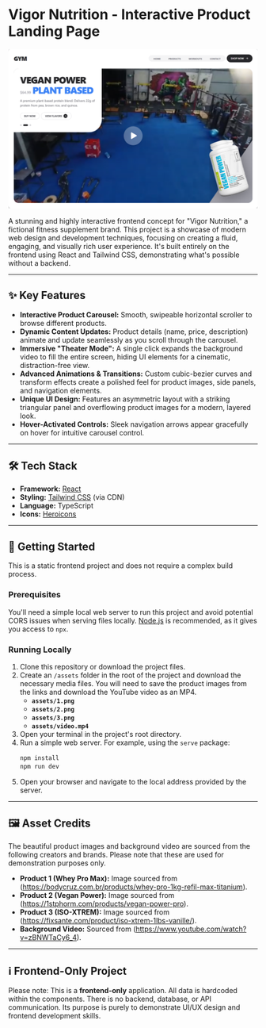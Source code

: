# Vigor Nutrition - Interactive Product Landing Page

![Vigor Nutrition Demo](./Screenshot.png)

A stunning and highly interactive frontend concept for "Vigor Nutrition," a fictional fitness supplement brand. This project is a showcase of modern web design and development techniques, focusing on creating a fluid, engaging, and visually rich user experience. It's built entirely on the frontend using React and Tailwind CSS, demonstrating what's possible without a backend.

---

## ✨ Key Features

*   **Interactive Product Carousel:** Smooth, swipeable horizontal scroller to browse different products.
*   **Dynamic Content Updates:** Product details (name, price, description) animate and update seamlessly as you scroll through the carousel.
*   **Immersive "Theater Mode":** A single click expands the background video to fill the entire screen, hiding UI elements for a cinematic, distraction-free view.
*   **Advanced Animations & Transitions:** Custom cubic-bezier curves and transform effects create a polished feel for product images, side panels, and navigation elements.
*   **Unique UI Design:** Features an asymmetric layout with a striking triangular panel and overflowing product images for a modern, layered look.
*   **Hover-Activated Controls:** Sleek navigation arrows appear gracefully on hover for intuitive carousel control.

---

## 🛠️ Tech Stack

*   **Framework:** [React](https://reactjs.org/)
*   **Styling:** [Tailwind CSS](https://tailwindcss.com/) (via CDN)
*   **Language:** TypeScript
*   **Icons:** [Heroicons](https://heroicons.com/)

---

## 🚀 Getting Started

This is a static frontend project and does not require a complex build process.

### Prerequisites

You'll need a simple local web server to run this project and avoid potential CORS issues when serving files locally. [Node.js](https://nodejs.org/) is recommended, as it gives you access to `npx`.

### Running Locally

1.  Clone this repository or download the project files.
2.  Create an `/assets` folder in the root of the project and download the necessary media files. You will need to save the product images from the links and download the YouTube video as an MP4.
    *   **`assets/1.png`**
    *   **`assets/2.png`**
    *   **`assets/3.png`**
    *   **`assets/video.mp4`**
3.  Open your terminal in the project's root directory.
4.  Run a simple web server. For example, using the `serve` package:
    ```bash
    npm install
    npm run dev
    ```
5.  Open your browser and navigate to the local address provided by the server.

---

## 🖼️ Asset Credits

The beautiful product images and background video are sourced from the following creators and brands. Please note that these are used for demonstration purposes only.

*   **Product 1 (Whey Pro Max):** Image sourced from (https://bodycruz.com.br/products/whey-pro-1kg-refil-max-titanium).
*   **Product 2 (Vegan Power):** Image sourced from (https://1stphorm.com/products/vegan-power-pro).
*   **Product 3 (ISO-XTREM):** Image sourced from (https://fixsante.com/product/iso-xtrem-1lbs-vanille/).
*   **Background Video:** Sourced from (https://www.youtube.com/watch?v=zBNWTaCy6_4).

---

## ℹ️ Frontend-Only Project

Please note: This is a **frontend-only** application. All data is hardcoded within the components. There is no backend, database, or API communication. Its purpose is purely to demonstrate UI/UX design and frontend development skills.

